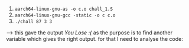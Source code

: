 1. `aarch64-linux-gnu-as -o c.o chall_1.S`
2. `aarch64-linux-gnu-gcc -static -o c c.o`
3. `./chall 87 3 3`

--> this gave the output _You Lose :(_ as the purpose is to find another variable which gives the right output. for that I need to analyse the code:

